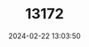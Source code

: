 ---
title: "13172"
category: "Meriones vinogradovi"
draft: false
date: 2024-02-22 13:03:50
languages:
  English: ["Vinogradov's Jird"]
---